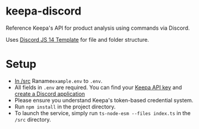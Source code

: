 # keepa-discord
Reference Keepa's API for product analysis using commands via Discord. 

Uses [Discord JS 14 Template](https://github.com/TSLARoadster/TypeScript-Discord.js-v14-Template) for file and folder structure. 

#

# Setup
- [In /src](https://github.com/mckay/keepa-discord/tree/main/src) Raname``example.env`` to ``.env``. 
- All fields in ``.env`` are required. You can find your [Keepa API key](https://keepa.com/#!api) and [create a Discord application](https://discordapp.com/developers)
- Please ensure you understand Keepa's token-based credential system. 
- Run ``npm install`` in the project directory. 
- To launch the service, simply run ``ts-node-esm --files index.ts`` in the ``/src`` directory.
